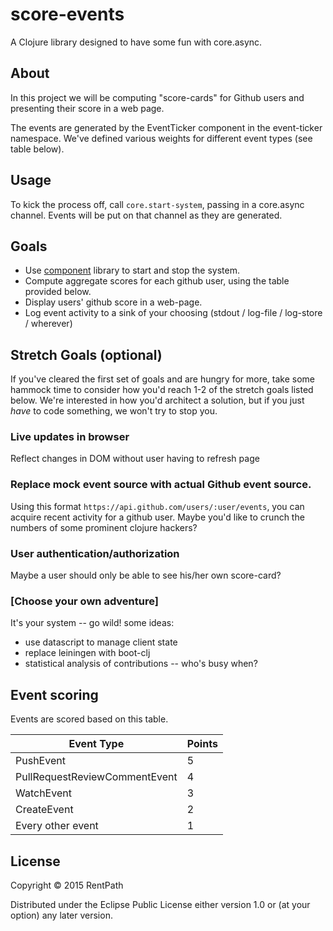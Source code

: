 # score-events

A Clojure library designed to have some fun with core.async.

## About

In this project we will be computing "score-cards" for Github users and presenting their score in a web page.

The events are generated by the EventTicker component in the event-ticker namespace. We've defined various weights for different event types (see table below). 

## Usage
To kick the process off, call `core.start-system`, passing in a core.async channel. Events will be put on that channel as they are generated.

## Goals
- Use [component](https://github.com/stuartsierra/component) library to start and stop the system.
- Compute aggregate scores for each github user, using the table provided below.
- Display users' github score in a web-page.
- Log event activity to a sink of your choosing (stdout / log-file / log-store / wherever)

## Stretch Goals (optional)
If you've cleared the first set of goals and are hungry for more, take some hammock time to consider how you'd reach 1-2 of the stretch goals listed below.
We're interested in how you'd architect a solution, but if you just _have_ to code something, we won't try to stop you.

### Live updates in browser
Reflect changes in DOM without user having to refresh page

### Replace mock event source with actual Github event source.
Using this format `https://api.github.com/users/:user/events`, you can acquire recent activity for a github user.
Maybe you'd like to crunch the numbers of some prominent clojure hackers?

### User authentication/authorization
Maybe a user should only be able to see his/her own score-card?

### [Choose your own adventure]
It's your system -- go wild!
some ideas:
- use datascript to manage client state
- replace leiningen with boot-clj
- statistical analysis of contributions -- who's busy when?

## Event scoring

Events are scored based on this table.  

| Event Type | Points |
|------------|---|
| PushEvent  | 5 |
| PullRequestReviewCommentEvent | 4 |
| WatchEvent  | 3 |
| CreateEvent | 2 |
| Every other event | 1 |




## License

Copyright © 2015 RentPath

Distributed under the Eclipse Public License either version 1.0 or (at
your option) any later version.
